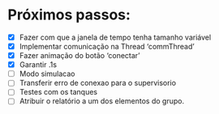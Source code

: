 # Próximos passos:

- [x] Fazer com que a janela de tempo tenha tamanho variável
- [x] Implementar comunicação na Thread ‘commThread’
- [x] Fazer animação do botão ‘conectar’
- [x] Garantir .1s
- [ ] Modo simulacao
- [ ] Transferir erro de conexao para o supervisorio
- [ ] Testes com os tanques
- [ ] Atribuir o relatório a um dos elementos do grupo.

